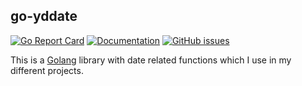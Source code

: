 ## go-yddate

[![Go Report Card](https://goreportcard.com/badge/github.com/pieterclaerhout/go-yddate)](https://goreportcard.com/report/github.com/pieterclaerhout/go-yddate)
[![Documentation](https://godoc.org/github.com/pieterclaerhout/go-yddate?status.svg)](http://godoc.org/github.com/pieterclaerhout/go-yddate)
[![GitHub issues](https://img.shields.io/github/issues/pieterclaerhout/go-yddate.svg)](https://github.com/pieterclaerhout/go-yddate/issues)

This is a [Golang](https://golang.org) library with date related functions which I use in my different projects.


